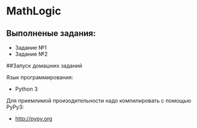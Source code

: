 # MathLogic

## Выполненые задания:
* Задание №1
* Задание №2

##Запуск домашних заданий

Язык программирования:
* Python 3

Для приемлимой произодительности надо компилировать с помощью PyPy3:
* http://pypy.org
